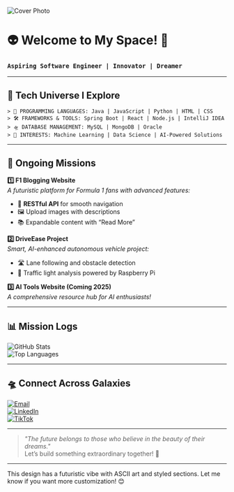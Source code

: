 ![Cover Photo](https://i.imgur.com/G3hmYZu.jpg)

# 👽 **Welcome to My Space!** 👾  
### **`Aspiring Software Engineer | Innovator | Dreamer`**

---

## 🌌 **Tech Universe I Explore**
```plaintext
> 🚀 PROGRAMMING LANGUAGES: Java | JavaScript | Python | HTML | CSS
> 🛠️ FRAMEWORKS & TOOLS: Spring Boot | React | Node.js | IntelliJ IDEA
> 🛸 DATABASE MANAGEMENT: MySQL | MongoDB | Oracle
> 🌟 INTERESTS: Machine Learning | Data Science | AI-Powered Solutions
```

---

## 🔮 **Ongoing Missions**  
**1️⃣ F1 Blogging Website**  
_A futuristic platform for Formula 1 fans with advanced features:_  
- 🚦 **RESTful API** for smooth navigation  
- 🖼️ Upload images with descriptions  
- 📚 Expandable content with “Read More”  

**2️⃣ DriveEase Project**  
_Smart, AI-enhanced autonomous vehicle project:_  
- 🛣️ Lane following and obstacle detection  
- 🚦 Traffic light analysis powered by Raspberry Pi  

**3️⃣ AI Tools Website (Coming 2025)**  
_A comprehensive resource hub for AI enthusiasts!_

---

## 📊 **Mission Logs**
![GitHub Stats](https://github-readme-stats.vercel.app/api?username=Niranthara&show_icons=true&theme=highcontrast)  
![Top Languages](https://github-readme-stats.vercel.app/api/top-langs/?username=Niranthara&layout=compact&theme=highcontrast)

---

## 🛸 **Connect Across Galaxies**  

[![Email](https://img.shields.io/badge/Email-nirantharadharmarathna2004%40gmail.com-red?style=for-the-badge&logo=gmail&logoColor=white)](mailto:nirantharadharmarathna2004@gmail.com)  
[![LinkedIn](https://img.shields.io/badge/LinkedIn-Niranthara%20Dharmarathna-blue?style=for-the-badge&logo=linkedin&logoColor=white)](https://www.linkedin.com/in/niranthara-dharmarathna)  
[![TikTok](https://img.shields.io/badge/TikTok-@codingbyniranthara-black?style=for-the-badge&logo=tiktok&logoColor=white)](https://www.tiktok.com/@codingbyniranthara?is_from_webapp=1&sender_device=pc)

---

> _"The future belongs to those who believe in the beauty of their dreams."_  
Let’s build something extraordinary together! 🚀  

---

This design has a futuristic vibe with ASCII art and styled sections. Let me know if you want more customization! 😊

